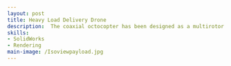 ```yaml
---
layout: post
title: Heavy Load Delivery Drone
description:  The coaxial octocopter has been designed as a multirotor UAV for efficient and reliable parcel delivery within urban environments. It features eight motors arranged in a coaxial configuration, where pairs of motors are stacked on top of each other at four arms. This design provides increased thrust, stability, and redundancy, allowing the drone to carry payloads safely even in case of motor failure.
skills: 
- SolidWorks
- Rendering
main-image: /Isoviewpayload.jpg 
---
```

